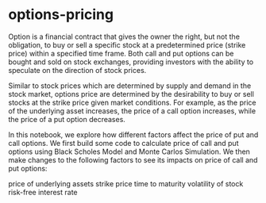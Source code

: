 # options-pricing

Option is a financial contract that gives the owner the right, but not the obligation, to buy or sell a specific stock at a predetermined price (strike price) within a specified time frame. Both call and put options can be bought and sold on stock exchanges, providing investors with the ability to speculate on the direction of stock prices.

Similar to stock prices which are determined by supply and demand in the stock market, options price are determined by the desirability to buy or sell stocks at the strike price given market conditions. For example, as the price of the underlying asset increases, the price of a call option increases, while the price of a put option decreases.

In this notebook, we explore how different factors affect the price of put and call options. We first build some code to calculate price of call and put options using Black Scholes Model and Monte Carlos Simulation. We then make changes to the following factors to see its impacts on price of call and put options:

price of underlying assets
strike price
time to maturity
volatility of stock
risk-free interest rate
